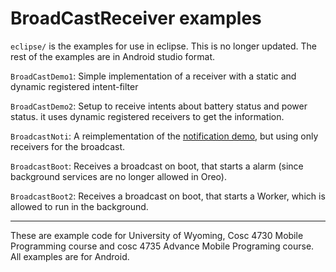 BroadCastReceiver examples
=================
`eclipse/` is the examples for use in eclipse. This is no longer updated. The rest of the examples are in Android studio format.

`BroadCastDemo1`: Simple implementation of a receiver with a static and dynamic registered intent-filter

`BroadCastDemo2`: Setup to receive intents about battery status and power status.  it uses dynamic registered receivers to get the information.

`BroadcastNoti`: A reimplementation of the [notification demo](https://github.com/JimSeker/notifications), but using only receivers for the broadcast.

`BroadcastBoot`: Receives a broadcast on boot, that starts a alarm (since background services are no longer allowed in Oreo).

`BroadcastBoot2`: Receives a broadcast on boot, that starts a Worker, which is allowed to run in the background.

---

These are example code for University of Wyoming, Cosc 4730 Mobile Programming course and cosc 4735 Advance Mobile Programing course. 
All examples are for Android.
